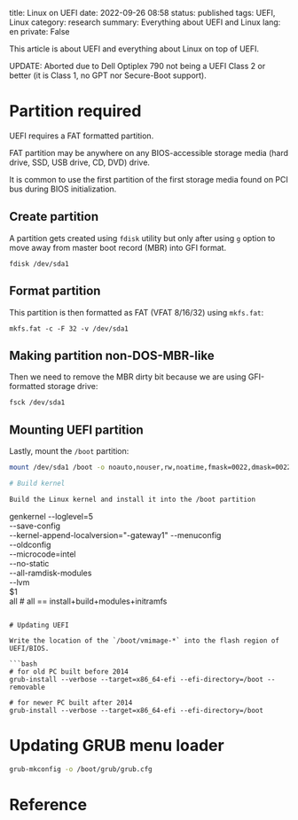 title:  Linux on UEFI
date: 2022-09-26 08:58
status: published
tags: UEFI, Linux
category: research
summary: Everything about UEFI and Linux
lang: en
private: False

This article is about UEFI and everything about Linux on top of UEFI.

UPDATE:  Aborted due to Dell Optiplex 790 not being a UEFI Class 2 or better (it is Class 1, no GPT nor Secure-Boot support).

# Partition required


UEFI requires a FAT formatted partition. 

FAT partition may be anywhere on any BIOS-accessible storage media (hard drive, SSD, USB drive, CD, DVD) drive.

It is common to use the first partition of the first storage media found on PCI bus during BIOS initialization.


## Create partition

A partition gets created using `fdisk` utility but only after using `g` option to move away from master boot record (MBR) into GFI format.

```
fdisk /dev/sda1
```


## Format partition

This partition is then formatted as FAT (VFAT 8/16/32) using `mkfs.fat`:

```
mkfs.fat -c -F 32 -v /dev/sda1
```


## Making partition non-DOS-MBR-like

Then we need to remove the MBR dirty bit because we are using GFI-formatted storage drive:

```
fsck /dev/sda1

```

## Mounting UEFI partition

Lastly, mount the `/boot` partition:

```bash
mount /dev/sda1 /boot -o noauto,nouser,rw,noatime,fmask=0022,dmask=0022,codepage=437,iocharsedt= iso8859-1,shortname=mixed,errors=remount-ro

# Build kernel

Build the Linux kernel and install it into the /boot partition

```
genkernel --loglevel=5 \
     --save-config \
    --kernel-append-localversion="-gateway1"
    --menuconfig \
    --oldconfig \
    --microcode=intel \
    --no-static \
    --all-ramdisk-modules \
    --lvm \
    $1 \
    all   # all == install+build+modules+initramfs
```

# Updating UEFI

Write the location of the `/boot/vmimage-*` into the flash region of UEFI/BIOS.

```bash
# for old PC built before 2014
grub-install --verbose --target=x86_64-efi --efi-directory=/boot --removable

# for newer PC built after 2014
grub-install --verbose --target=x86_64-efi --efi-directory=/boot
```

# Updating GRUB menu loader

```bash
grub-mkconfig -o /boot/grub/grub.cfg
```

# Reference
